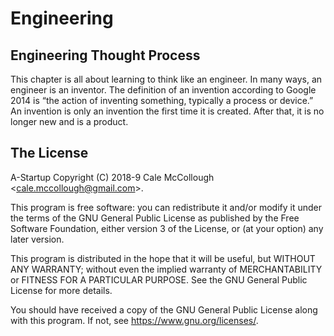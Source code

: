 # Engineering

## Engineering Thought Process

This chapter is all about learning to think like an engineer. In many ways, an engineer is an inventor. The definition of an invention according to Google 2014 is “the action of inventing something, typically a process or device.” An invention is only an invention the first time it is created. After that, it is no longer new and is a product.

## The License

A-Startup Copyright (C) 2018-9 Cale McCollough <<cale.mccollough@gmail.com>>.

This program is free software: you can redistribute it and/or modify it under the terms of the GNU General Public License as published by the Free Software Foundation, either version 3 of the License, or (at your option) any later version.

This program is distributed in the hope that it will be useful, but WITHOUT ANY WARRANTY; without even the implied warranty of MERCHANTABILITY or FITNESS FOR A PARTICULAR PURPOSE. See the GNU General Public License for more details.

You should have received a copy of the GNU General Public License along with this program.  If not, see <https://www.gnu.org/licenses/>.
